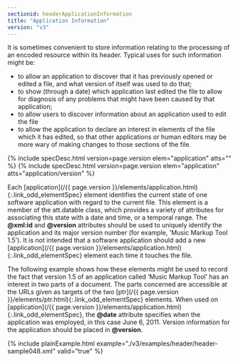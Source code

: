 ```yaml
---
sectionid: headerApplicationInformation
title: "Application Information"
version: "v3"
---
```




It is sometimes convenient to store information relating to the processing of an encoded
resource within its header. Typical uses for such information might be:


- to allow an application to discover that it has previously opened or edited a file,
and what version of itself was used to do that;
- to show (through a date) which application last edited the file to allow for diagnosis
of any problems that might have been caused by that application;
- to allow users to discover information about an application used to edit the
file
- to allow the application to declare an interest in elements of the file which it has
edited, so that other applications or human editors may be more wary of making changes
to
those sections of the file.



{% include specDesc.html version=page.version elem="application" atts="" %}
{% include specDesc.html version=page.version elem="application" atts="application/version" %}




Each [application](/{{ page.version }}/elements/application.html){:.link_odd_elementSpec} element identifies the current state of one software
application with regard to the current file. This element is a member of the att.datable
class, which provides a variety of attributes for associating this state with a date
and
time, or a temporal range. The **@xml:id** and **@version** attributes should be
used to uniquely identify the application and its major version number (for example,
'Music
Markup Tool 1.5'). It is not intended that a software application should add a new
[application](/{{ page.version }}/elements/application.html){:.link_odd_elementSpec} element each time it touches the file.

The following example shows how these elements might be used to record the fact that
version 1.5 of an application called ‘Music Markup Tool’ has an interest in two parts
of a
document. The parts concerned are accessible at the URLs given as targets of the two
[ptr](/{{ page.version }}/elements/ptr.html){:.link_odd_elementSpec} elements. When used on [application](/{{ page.version }}/elements/application.html){:.link_odd_elementSpec}, the
**@date** attribute specifies when the application was employed, in this case June
6, 2011. Version information for the application should be placed in **@version**.

{% include plainExample.html example="./v3/examples/header/header-sample048.xml" valid="true" %}

